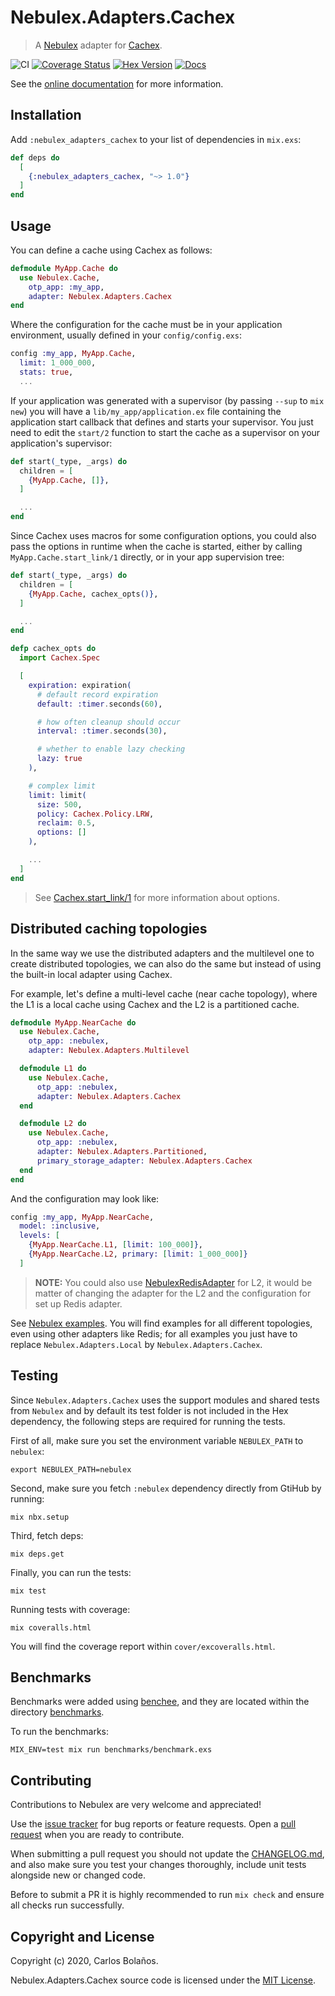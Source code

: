 # Nebulex.Adapters.Cachex
> A [Nebulex][Nebulex] adapter for [Cachex][Cachex].

[Nebulex]: https://github.com/cabol/nebulex
[Cachex]: https://github.com/whitfin/cachex

![CI](https://github.com/cabol/nebulex_adapters_cachex/workflows/CI/badge.svg)
[![Coverage Status](https://img.shields.io/coveralls/cabol/nebulex_adapters_cachex.svg)](https://coveralls.io/github/cabol/nebulex_adapters_cachex)
[![Hex Version](https://img.shields.io/hexpm/v/nebulex_adapters_cachex.svg)](https://hex.pm/packages/nebulex_adapters_cachex)
[![Docs](https://img.shields.io/badge/docs-hexpm-blue.svg)](https://hexdocs.pm/nebulex_adapters_cachex)

See the [online documentation](https://hexdocs.pm/nebulex_adapters_cachex/)
for more information.

## Installation

Add `:nebulex_adapters_cachex` to your list of dependencies in `mix.exs`:

```elixir
def deps do
  [
    {:nebulex_adapters_cachex, "~> 1.0"}
  ]
end
```

## Usage

You can define a cache using Cachex as follows:

```elixir
defmodule MyApp.Cache do
  use Nebulex.Cache,
    otp_app: :my_app,
    adapter: Nebulex.Adapters.Cachex
end
```

Where the configuration for the cache must be in your application
environment, usually defined in your `config/config.exs`:

```elixir
config :my_app, MyApp.Cache,
  limit: 1_000_000,
  stats: true,
  ...
```

If your application was generated with a supervisor (by passing `--sup`
to `mix new`) you will have a `lib/my_app/application.ex` file containing
the application start callback that defines and starts your supervisor.
You just need to edit the `start/2` function to start the cache as a
supervisor on your application's supervisor:

```elixir
def start(_type, _args) do
  children = [
    {MyApp.Cache, []},
  ]

  ...
end
```

Since Cachex uses macros for some configuration options, you could also
pass the options in runtime when the cache is started, either by calling
`MyApp.Cache.start_link/1` directly, or in your app supervision tree:

```elixir
def start(_type, _args) do
  children = [
    {MyApp.Cache, cachex_opts()},
  ]

  ...
end

defp cachex_opts do
  import Cachex.Spec

  [
    expiration: expiration(
      # default record expiration
      default: :timer.seconds(60),

      # how often cleanup should occur
      interval: :timer.seconds(30),

      # whether to enable lazy checking
      lazy: true
    ),

    # complex limit
    limit: limit(
      size: 500,
      policy: Cachex.Policy.LRW,
      reclaim: 0.5,
      options: []
    ),

    ...
  ]
end
```

> See [Cachex.start_link/1][cachex_start_link] for more information
  about options.

[cachex_start_link]: https://hexdocs.pm/cachex/Cachex.html#start_link/1

## Distributed caching topologies

In the same way we use the distributed adapters and the multilevel one to
create distributed topologies, we can also do the same but instead of using
the built-in local adapter using Cachex.

For example, let's define a multi-level cache (near cache topology), where
the L1 is a local cache using Cachex and the L2 is a partitioned cache.

```elixir
defmodule MyApp.NearCache do
  use Nebulex.Cache,
    otp_app: :nebulex,
    adapter: Nebulex.Adapters.Multilevel

  defmodule L1 do
    use Nebulex.Cache,
      otp_app: :nebulex,
      adapter: Nebulex.Adapters.Cachex
  end

  defmodule L2 do
    use Nebulex.Cache,
      otp_app: :nebulex,
      adapter: Nebulex.Adapters.Partitioned,
      primary_storage_adapter: Nebulex.Adapters.Cachex
  end
end
```

And the configuration may look like:

```elixir
config :my_app, MyApp.NearCache,
  model: :inclusive,
  levels: [
    {MyApp.NearCache.L1, [limit: 100_000]},
    {MyApp.NearCache.L2, primary: [limit: 1_000_000]}
  ]
```

> **NOTE:** You could also use [NebulexRedisAdapter][nbx_redis_adapter] for L2,
  it would be matter of changing the adapter for the L2 and the configuration
  for set up Redis adapter.

See [Nebulex examples](https://github.com/cabol/nebulex_examples). You will
find examples for all different topologies, even using other adapters like
Redis; for all examples you just have to replace `Nebulex.Adapters.Local`
by `Nebulex.Adapters.Cachex`.

[nbx_redis_adapter]: https://github.com/cabol/nebulex_redis_adapter

## Testing

Since `Nebulex.Adapters.Cachex` uses the support modules and shared tests
from `Nebulex` and by default its test folder is not included in the Hex
dependency, the following steps are required for running the tests.

First of all, make sure you set the environment variable `NEBULEX_PATH`
to `nebulex`:

```
export NEBULEX_PATH=nebulex
```

Second, make sure you fetch `:nebulex` dependency directly from GtiHub
by running:

```
mix nbx.setup
```

Third, fetch deps:

```
mix deps.get
```

Finally, you can run the tests:

```
mix test
```

Running tests with coverage:

```
mix coveralls.html
```

You will find the coverage report within `cover/excoveralls.html`.

## Benchmarks

Benchmarks were added using [benchee](https://github.com/PragTob/benchee), and
they are located within the directory [benchmarks](./benchmarks).

To run the benchmarks:

```
MIX_ENV=test mix run benchmarks/benchmark.exs
```

## Contributing

Contributions to Nebulex are very welcome and appreciated!

Use the [issue tracker](https://github.com/cabol/nebulex_adapters_cachex/issues)
for bug reports or feature requests. Open a
[pull request](https://github.com/cabol/nebulex_adapters_cachex/pulls)
when you are ready to contribute.

When submitting a pull request you should not update the
[CHANGELOG.md](CHANGELOG.md), and also make sure you test your changes
thoroughly, include unit tests alongside new or changed code.

Before to submit a PR it is highly recommended to run `mix check` and ensure
all checks run successfully.

## Copyright and License

Copyright (c) 2020, Carlos Bolaños.

Nebulex.Adapters.Cachex source code is licensed under the [MIT License](LICENSE).
